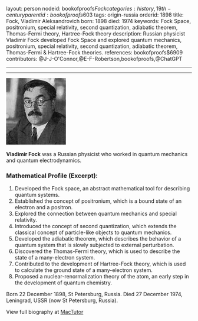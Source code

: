 layout: person
nodeid: bookofproofs$Fock
categories: history,19th-century
parentid: bookofproofs$603
tags: origin-russia
orderid: 1898
title: Fock, Vladimir Aleksandrovich
born: 1898
died: 1974
keywords: Fock Space, positronium, special relativity, second quantization, adiabatic theorem, Thomas-Fermi theory, Hartree-Fock theory
description: Russian physicist Vladimir Fock developed Fock Space and explored quantum mechanics, positronium, special relativity, second quantization, adiabatic theorem, Thomas-Fermi & Hartree-Fock theories.
references: bookofproofs$6909
contributors: @J-J-O'Connor,@E-F-Robertson,bookofproofs,@ChatGPT

---



---

![Fock.jpg](https://github.com/bookofproofs/bookofproofs.github.io/blob/main/_sources/_assets/images/portraits/Fock.jpg?raw=true)

**Vladimir Fock** was a Russian physicist who worked in quantum mechanics and quantum electrodynamics.

### Mathematical Profile (Excerpt):
1. Developed the Fock space, an abstract mathematical tool for describing quantum systems.
2. Established the concept of positronium, which is a bound state of an electron and a positron.
3. Explored the connection between quantum mechanics and special relativity.
4. Introduced the concept of second quantization, which extends the classical concept of particle-like objects to quantum mechanics.
5. Developed the adiabatic theorem, which describes the behavior of a quantum system that is slowly subjected to external perturbation.
6. Discovered the Thomas-Fermi theory, which is used to describe the state of a many-electron system.
7. Contributed to the development of Hartree-Fock theory, which is used to calculate the ground state of a many-electron system.
8. Proposed a nuclear-renormalization theory of the atom, an early step in the development of quantum chemistry.

Born 22 December 1898, St Petersburg, Russia. Died 27 December 1974, Leningrad, USSR (now St Petersburg, Russia).

View full biography at [MacTutor](https://mathshistory.st-andrews.ac.uk/Biographies/Fock/)
